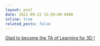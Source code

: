```yaml
---
layout: post
date: 2022-09-22 15:59:00-0400
inline: true
related_posts: false
---
```

[Glad to become the  TA of Learning for 3D !](https://learning3d.github.io/)
